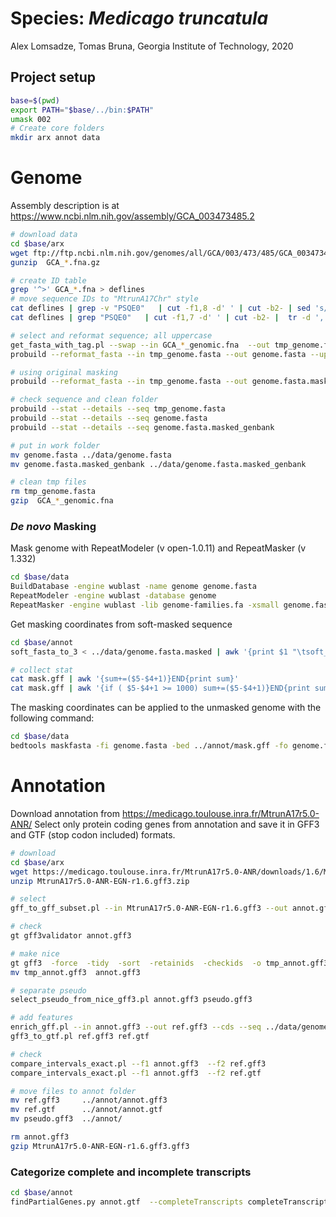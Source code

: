# Species: _Medicago truncatula_  

Alex Lomsadze, Tomas Bruna,
Georgia Institute of Technology,
2020

## Project setup

```bash
base=$(pwd)
export PATH="$base/../bin:$PATH"
umask 002
# Create core folders
mkdir arx annot data
```

# Genome

Assembly description is at https://www.ncbi.nlm.nih.gov/assembly/GCA_003473485.2

```bash
# download data
cd $base/arx
wget ftp://ftp.ncbi.nlm.nih.gov/genomes/all/GCA/003/473/485/GCA_003473485.2_MtrunA17r5.0-ANR/GCA_003473485.2_MtrunA17r5.0-ANR_genomic.fna.gz
gunzip  GCA_*.fna.gz

# create ID table
grep '^>' GCA_*.fna > deflines
# move sequence IDs to "MtrunA17Chr" style
cat deflines | grep -v "PSQE0"   | cut -f1,8 -d' ' | cut -b2- | sed 's/ / MtrunA17Chr/' | tr -d ','  > list.tbl
cat deflines | grep "PSQE0"   | cut -f1,7 -d' ' | cut -b2- |  tr -d ','  >> list.tbl

# select and reformat sequence; all uppercase 
get_fasta_with_tag.pl --swap --in GCA_*_genomic.fna  --out tmp_genome.fasta  --list list.tbl --v
probuild --reformat_fasta --in tmp_genome.fasta --out genome.fasta --uppercase 1 --letters_per_line 60 --original

# using original masking
probuild --reformat_fasta --in tmp_genome.fasta --out genome.fasta.masked_genbank --uppercase 0  --letters_per_line 60 --original

# check sequence and clean folder
probuild --stat --details --seq tmp_genome.fasta
probuild --stat --details --seq genome.fasta
probuild --stat --details --seq genome.fasta.masked_genbank

# put in work folder
mv genome.fasta ../data/genome.fasta
mv genome.fasta.masked_genbank ../data/genome.fasta.masked_genbank

# clean tmp files
rm tmp_genome.fasta
gzip  GCA_*_genomic.fna
```

### _De novo_ Masking

Mask genome with RepeatModeler (v open-1.0.11) and RepeatMasker (v 1.332)

```bash
cd $base/data
BuildDatabase -engine wublast -name genome genome.fasta
RepeatModeler -engine wublast -database genome
RepeatMasker -engine wublast -lib genome-families.fa -xsmall genome.fasta
```

Get masking coordinates from soft-masked sequence

```bash
cd $base/annot
soft_fasta_to_3 < ../data/genome.fasta.masked | awk '{print $1 "\tsoft_masking\trepeat\t" $2+1 "\t" $3 "\t.\t.\t.\t." }' > mask.gff

# collect stat
cat mask.gff | awk '{sum+=($5-$4+1)}END{print sum}'
cat mask.gff | awk '{if ( $5-$4+1 >= 1000) sum+=($5-$4+1)}END{print sum}'
```

The masking coordinates can be applied to the unmasked genome with the following command:

```bash
cd $base/data
bedtools maskfasta -fi genome.fasta -bed ../annot/mask.gff -fo genome.fasta.masked -soft
```

# Annotation  

Download annotation from https://medicago.toulouse.inra.fr/MtrunA17r5.0-ANR/
Select only protein coding genes from annotation and save it in GFF3 and GTF (stop codon included) formats.  

```bash
# download
cd $base/arx
wget https://medicago.toulouse.inra.fr/MtrunA17r5.0-ANR/downloads/1.6/MtrunA17r5.0-ANR-EGN-r1.6.gff3.zip
unzip MtrunA17r5.0-ANR-EGN-r1.6.gff3.zip

# select 
gff_to_gff_subset.pl --in MtrunA17r5.0-ANR-EGN-r1.6.gff3 --out annot.gff3 --list list.tbl --col 2

# check
gt gff3validator annot.gff3

# make nice
gt gff3  -force  -tidy  -sort  -retainids  -checkids  -o tmp_annot.gff3  annot.gff3
mv tmp_annot.gff3  annot.gff3

# separate pseudo
select_pseudo_from_nice_gff3.pl annot.gff3 pseudo.gff3

# add features
enrich_gff.pl --in annot.gff3 --out ref.gff3 --cds --seq ../data/genome.fasta --v --warnings
gff3_to_gtf.pl ref.gff3 ref.gtf

# check
compare_intervals_exact.pl --f1 annot.gff3  --f2 ref.gff3
compare_intervals_exact.pl --f1 annot.gff3  --f2 ref.gtf

# move files to annot folder
mv ref.gff3     ../annot/annot.gff3
mv ref.gtf      ../annot/annot.gtf
mv pseudo.gff3  ../annot/

rm annot.gff3
gzip MtrunA17r5.0-ANR-EGN-r1.6.gff3.gff3
```

### Categorize complete and incomplete transcripts

```bash
cd $base/annot
findPartialGenes.py annot.gtf  --completeTranscripts completeTranscripts.gtf --incompleteTranscripts incompleteTranscripts.gtf --completeGenes completeGenes.gtf --incompleteGenes incompleteGenes.gtf
```
